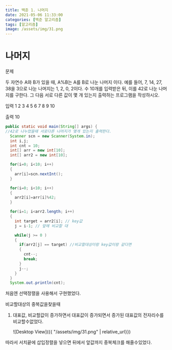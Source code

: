 ```yaml
---
title: 백준 1. 나머지 
date: 2021-05-06 11:33:00
categories: [백준 알고리즘]
tags: [알고리즘]
image: /assets/img/31.png
---
```


# 나머지

문제

두 자연수 A와 B가 있을 때, A%B는 A를 B로 나눈 나머지 이다. 예를 들어, 7, 14, 27, 38을 3으로 나눈 나머지는 1, 2, 0, 2이다. 
수 10개를 입력받은 뒤, 이를 42로 나눈 나머지를 구한다. 그 다음 서로 다른 값이 몇 개 있는지 출력하는 프로그램을 작성하시오.

입력
1
2
3
4
5
6
7
8
9
10

출력
10


```java
public static void main(String[] args) {	
//42로 나누었을때 서로다른 나머지가 몇개 있는지 출력한다.
  Scanner scn = new Scanner(System.in);
  int i,j;
  int cnt = 10;
  int[] arr = new int[10];
  int[] arr2 = new int[10];

  for(i=0; i<10; i++)
  {
    arr[i]=scn.nextInt();
  }

  for(i=0; i<10; i++)
  {
    arr2[i]=arr[i]%42;
  }

  for(i=1; i<arr2.length; i++)
  {
    int target = arr2[i]; // key값
    j = i-1; // 앞에 비교할 대

    while(j >= 0 )
    {
      if(arr2[j] == target) //비교할대상이랑 key값이랑 같다면
      {
        cnt--;
        break;
      }
      j--;
    }
  }
  System.out.println(cnt);
```

처음엔 선택정렬을 사용해서 구현했었다.

비교할대상의 중복값을찾을때 

1. 대표값, 비교할값이 증가하면서
   대표값이 증가되면서
   증가된 대표값의 전자리수를 비교할수없었다.
   
   
     ![Desktop View]({{ "/assets/img/31.png" | relative_url}})
     
      
따라서 서치끝에 삽입정렬을 넣으면 
뒤에서 앞값까지 중복체크를 해줄수있었다.

